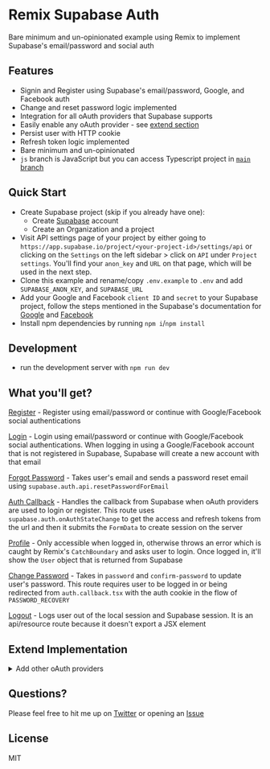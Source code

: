 # Remix Supabase Auth

Bare minimum and un-opinionated example using Remix to implement Supabase's email/password and social auth

## Features

- Signin and Register using Supabase's email/password, Google, and Facebook auth
- Change and reset password logic implemented
- Integration for all oAuth providers that Supabase supports
- Easily enable any oAuth provider - see [extend section](https://github.com/arpitdalal/remix-supabase-auth/tree/js#extend-implementation)
- Persist user with HTTP cookie
- Refresh token logic implemented
- Bare minimum and un-opinionated
- `js` branch is JavaScript but you can access Typescript project in [`main` branch](https://github.com/arpitdalal/remix-supabase-auth/)

## Quick Start

- Create Supabase project (skip if you already have one):
  - Create [Supabase](https://app.supabase.io/) account
  - Create an Organization and a project
- Visit API settings page of your project by either going to `https://app.supabase.io/project/<your-project-id>/settings/api` or clicking on the `Settings` on the left sidebar > click on `API` under `Project settings`. You'll find your `anon_key` and `URL` on that page, which will be used in the next step.
- Clone this example and rename/copy `.env.example` to `.env` and add `SUPABASE_ANON_KEY`, and `SUPABASE_URL`
- Add your Google and Facebook `client ID` and `secret` to your Supabase project, follow the steps mentioned in the Supabase's documentation for [Google](https://supabase.com/docs/guides/auth/auth-google) and [Facebook](https://supabase.com/docs/guides/auth/auth-facebook)
- Install npm dependencies by running `npm i`/`npm install`

## Development

- run the development server with `npm run dev`

## What you'll get?

[Register](./app/routes/register.jsx) - Register using email/password or continue with Google/Facebook social authentications

[Login](./app/routes/login.jsx) - Login using email/password or continue with Google/Facebook social authentications. When logging in using a Google/Facebook account that is not registered in Supabase, Supabase will create a new account with that email

[Forgot Password](./app/routes/forgot-password.jsx) - Takes user's email and sends a password reset email using `supabase.auth.api.resetPasswordForEmail`

[Auth Callback](./app/routes/api/auth.callback.jsx) - Handles the callback from Supabase when oAuth providers are used to login or register. This route uses `supabase.auth.onAuthStateChange` to get the access and refresh tokens from the url and then it submits the `FormData` to create session on the server

[Profile](./app/routes/profile.jsx) - Only accessible when logged in, otherwise throws an error which is caught by Remix's `CatchBoundary` and asks user to login. Once logged in, it'll show the `User` object that is returned from Supabase

[Change Password](./app/routes/change-password.jsx) - Takes in `password` and `confirm-password` to update user's password. This route requires user to be logged in or being redirected from `auth.callback.tsx` with the auth cookie in the flow of `PASSWORD_RECOVERY`

[Logout](./app/routes/api/logout.js) - Logs user out of the local session and Supabase session. It is an api/resource route because it doesn't export a JSX element

## Extend Implementation

<details>
<summary>Add other oAuth providers</summary>

- Simply add the `client ID` and `secret` to Supabase for the provider that you want to support.
- In `login.jsx` and `register.jsx` add the `<AuthProviderBtn provider={YourProvider} redirectTo={redirectTo} />` and that's it!
</details>

## Questions?

Please feel free to hit me up on [Twitter](https://twitter.com/_arpit_dalal_) or opening an [Issue](https://github.com/arpitdalal/remix-supabase-auth/issues)

## License

MIT
